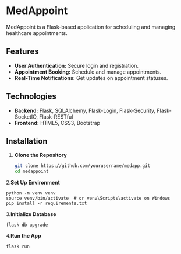 # MedAppoint

MedAppoint is a Flask-based application for scheduling and managing healthcare appointments.

## Features

- **User Authentication:** Secure login and registration.
- **Appointment Booking:** Schedule and manage appointments.
- **Real-Time Notifications:** Get updates on appointment statuses.


## Technologies

- **Backend:** Flask, SQLAlchemy, Flask-Login, Flask-Security, Flask-SocketIO, Flask-RESTful
- **Frontend:** HTML5, CSS3, Bootstrap

## Installation

1. **Clone the Repository**

    ```bash
   git clone https://github.com/yourusername/medapp.git
   cd medappoint
2.**Set Up Environment**
     
    python -m venv venv
    source venv/bin/activate  # or venv\Scripts\activate on Windows
    pip install -r requirements.txt
    
3.**Initialize Database**
    
    flask db upgrade

4.**Run the App**
    
    flask run



